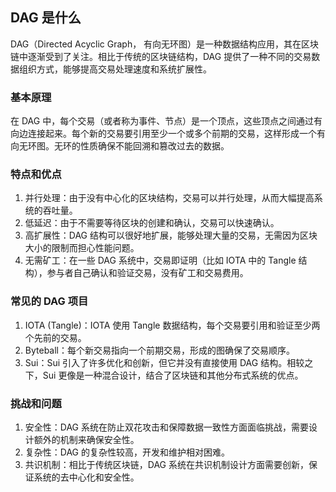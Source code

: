 ## DAG 是什么

DAG（Directed Acyclic Graph， 有向无环图）是一种数据结构应用，其在区块链中逐渐受到了关注。相比于传统的区块链结构，DAG 提供了一种不同的交易数据组织方式，能够提高交易处理速度和系统扩展性。

### 基本原理

在 DAG 中，每个交易（或者称为事件、节点）是一个顶点，这些顶点之间通过有向边连接起来。每个新的交易要引用至少一个或多个前期的交易，这样形成一个有向无环图。无环的性质确保不能回溯和篡改过去的数据。

### 特点和优点

1. 并行处理：由于没有中心化的区块结构，交易可以并行处理，从而大幅提高系统的吞吐量。
2. 低延迟：由于不需要等待区块的创建和确认，交易可以快速确认。
3. 高扩展性：DAG 结构可以很好地扩展，能够处理大量的交易，无需因为区块大小的限制而担心性能问题。
4. 无需矿工：在一些 DAG 系统中，交易即证明（比如 IOTA 中的 Tangle 结构），参与者自己确认和验证交易，没有矿工和交易费用。

### 常见的 DAG 项目

1. IOTA (Tangle)：IOTA 使用 Tangle 数据结构，每个交易要引用和验证至少两个先前的交易。
2. Byteball：每个新交易指向一个前期交易，形成的图确保了交易顺序。
3. Sui：Sui 引入了许多优化和创新，但它并没有直接使用 DAG 结构。相较之下，Sui 更像是一种混合设计，结合了区块链和其他分布式系统的优点。

### 挑战和问题

1. 安全性：DAG 系统在防止双花攻击和保障数据一致性方面面临挑战，需要设计额外的机制来确保安全性。
2. 复杂性：DAG 的复杂性较高，开发和维护相对困难。
3. 共识机制：相比于传统区块链，DAG 系统在共识机制设计方面需要创新，保证系统的去中心化和安全性。

